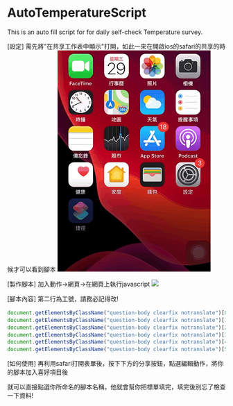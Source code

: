 # AutoTemperatureScript
This is an auto fill script for for daily self-check Temperature survey.

[設定]
需先將"在共享工作表中顯示"打開，如此一來在開啟ios的safari的共享的時候才可以看到腳本
![](/photo/config.gif)

[製作腳本]
加入動作->網頁->在網頁上執行javascript
![](/photo/addScript.git)

[腳本內容]
第二行為工號，請務必記得改!
```javascript
document.getElementsByClassName("question-body clearfix notranslate")[0].getElementsByClassName("radio-button-input")[0].click();
document.getElementsByClassName("question-body clearfix notranslate")[1].getElementsByTagName("input")[0].value="xxxxxx"
document.getElementsByClassName("question-body clearfix notranslate")[2].getElementsByClassName("radio-button-input")[0].click()
document.getElementsByClassName("question-body clearfix notranslate")[3].getElementsByTagName("input")[0].value="35.4"
document.getElementsByClassName("question-body clearfix notranslate")[4].getElementsByClassName("radio-button-input")[1].click()
document.getElementsByClassName("question-body clearfix notranslate")[5].getElementsByClassName("radio-button-input")[0].click()
```

[如何使用]
再利用safari打開表單後，按下下方的分享按鈕，點選編輯動作，將你的腳本加入喜好項目後

就可以直接點選你所命名的腳本名稱，他就會幫你把標單填完，填完後別忘了檢查一下資料!
